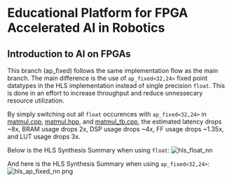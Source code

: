 Educational Platform for FPGA Accelerated AI in Robotics
============================================================================

Introduction to AI on FPGAs
----------------------------------------------------------------------------

This branch (ap_fixed) follows the same implementation flow as the main branch. The main difference is the use of ```ap_fixed<32,24>``` fixed point datatypes in the HLS implementation instead of single precision ```float```. This is done in an effort to increase throughput and reduce unnessecary resource utilization. 

By simply switching out all ```float``` occurences with ```ap_fixed<32,24>``` in [matmul.cpp](/src/hls/matmul.cpp), [matmul.hpp](/src/hls/matmul.hpp), and [matmul_tb.cpp](/src/hls/matmul_tb.cpp), the estimated latency drops ~8x, BRAM usage drops 2x, DSP usage drops ~4x, FF usage drops ~1.35x, and LUT usage drops 3x.

Below is the HLS Synthesis Summary when using ```float```:
![hls_float_nn](https://user-images.githubusercontent.com/76950970/148224660-2dd4cddc-b9dc-445d-ba16-48690c73f3da.png)

And here is the HLS Synthesis Summary when using ```ap_fixed<32,24>```:
![hls_ap_fixed_nn png](https://user-images.githubusercontent.com/76950970/148224677-eafeb439-b870-4086-9d06-3dcfeeeea0ac.png)
